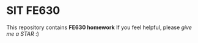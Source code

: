 # SIT FE630
This repository contains **FE630 homework** 
If you feel helpful, please *give me a STAR* :)
